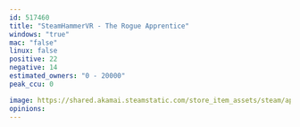 ```yaml
---
id: 517460
title: "SteamHammerVR - The Rogue Apprentice"
windows: "true"
mac: "false"
linux: false
positive: 22
negative: 14
estimated_owners: "0 - 20000"
peak_ccu: 0

image: https://shared.akamai.steamstatic.com/store_item_assets/steam/apps/517460/header.jpg?t=1572348325
opinions:
---
```

